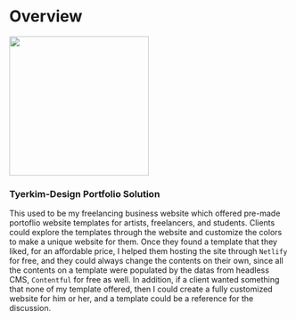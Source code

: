 # Overview

<img src='https://github.com/tylerkim-freelancing/tylerkim-design-portfolio/assets/63427616/f82a8c5b-c43f-485d-b606-d97ee7118ce3' width=250/>

### Tyerkim-Design Portfolio Solution

This used to be my freelancing business website which offered pre-made portoflio website templates for artists, freelancers, and students. Clients could explore the templates through the website and customize the colors to make a unique website for them. Once they found a template that they liked, for an affordable price, I helped them hosting the site through `Netlify` for free, and they could always change the contents on their own, since all the contents on a template were populated by the datas from headless CMS, `Contentful` for free as well. In addition, if a client wanted something that none of my template offered, then I could create a fully customized website for him or her, and a template could be a reference for the discussion. 

